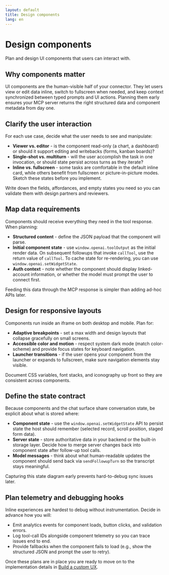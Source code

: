 ```yaml
---
layout: default
title: Design components
lang: en
---
```


# Design components

Plan and design UI components that users can interact with.

## Why components matter

UI components are the human-visible half of your connector. They let users view or edit data inline, switch to fullscreen when needed, and keep context synchronized between typed prompts and UI actions. Planning them early ensures your MCP server returns the right structured data and component metadata from day one.

## Clarify the user interaction

For each use case, decide what the user needs to see and manipulate:

- **Viewer vs. editor** - is the component read-only (a chart, a dashboard) or should it support editing and writebacks (forms, kanban boards)?
- **Single-shot vs. multiturn** - will the user accomplish the task in one invocation, or should state persist across turns as they iterate?
- **Inline vs. fullscreen** - some tasks are comfortable in the default inline card, while others benefit from fullscreen or picture-in-picture modes. Sketch these states before you implement.

Write down the fields, affordances, and empty states you need so you can validate them with design partners and reviewers.

## Map data requirements

Components should receive everything they need in the tool response. When planning:

- **Structured content** - define the JSON payload that the component will parse.
- **Initial component state** - use `window.openai.toolOutput` as the initial render data. On subsequent followups that invoke `callTool`, use the return value of `callTool`. To cache state for re-rendering, you can use `window.openai.setWidgetState`.
- **Auth context** - note whether the component should display linked-account information, or whether the model must prompt the user to connect first.

Feeding this data through the MCP response is simpler than adding ad-hoc APIs later.

## Design for responsive layouts

Components run inside an iframe on both desktop and mobile. Plan for:

- **Adaptive breakpoints** - set a max width and design layouts that collapse gracefully on small screens.
- **Accessible color and motion** - respect system dark mode (match color-scheme) and provide focus states for keyboard navigation.
- **Launcher transitions** - if the user opens your component from the launcher or expands to fullscreen, make sure navigation elements stay visible.

Document CSS variables, font stacks, and iconography up front so they are consistent across components.

## Define the state contract

Because components and the chat surface share conversation state, be explicit about what is stored where:

- **Component state** - use the `window.openai.setWidgetState` API to persist state the host should remember (selected record, scroll position, staged form data).
- **Server state** - store authoritative data in your backend or the built-in storage layer. Decide how to merge server changes back into component state after follow-up tool calls.
- **Model messages** - think about what human-readable updates the component should send back via `sendFollowupTurn` so the transcript stays meaningful.

Capturing this state diagram early prevents hard-to-debug sync issues later.

## Plan telemetry and debugging hooks

Inline experiences are hardest to debug without instrumentation. Decide in advance how you will:

- Emit analytics events for component loads, button clicks, and validation errors.
- Log tool-call IDs alongside component telemetry so you can trace issues end to end.
- Provide fallbacks when the component fails to load (e.g., show the structured JSON and prompt the user to retry).

Once these plans are in place you are ready to move on to the implementation details in [Build a custom UX](../build/custom-ux.md).
